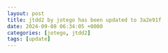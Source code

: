 ```yaml
---
layout: post
title: jtdd2 by jotego has been updated to 3a2e91f
date: 2024-09-08 06:34:05 +0000
categories: [jotego, jtdd2]
tags: [update]
---
```


